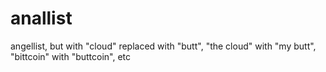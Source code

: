 anallist
========

angellist, but with "cloud" replaced with "butt", "the cloud" with "my butt", "bittcoin" with "buttcoin", etc
